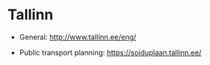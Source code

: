 # Tallinn

* General: http://www.tallinn.ee/eng/

* Public transport planning: https://soiduplaan.tallinn.ee/
